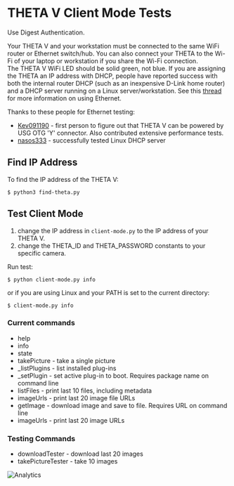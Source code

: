 # THETA V Client Mode Tests

Use Digest Authentication.

Your THETA V and your workstation must be connected to the same
WiFi router or Ethernet switch/hub. You can also connect your THETA to the Wi-Fi of your
laptop or workstation if you share the Wi-Fi connection.  
The THETA V WiFi LED should be solid green, not blue.  If you are assigning the THETA an IP
address with DHCP, people have reported success with both the internal router DHCP (such as an
inexpensive D-Link home router) and a DHCP server running on a Linux server/workstation.  See this
[thread](https://community.theta360.guide/t/how-to-connect-theta-v-with-ethernet/3298?u=codetricity) for more information on using Ethernet.

Thanks to these people for Ethernet testing:

* [Kev091190](https://community.theta360.guide/u/Kev091190) - first person to figure out that THETA V can be powered by USG OTG 'Y' connector. Also contributed extensive performance tests.
* [nasos333](https://community.theta360.guide/u/nasos333) - successfully tested Linux DHCP server

## Find IP Address

To find the IP address of the THETA V:

    $ python3 find-theta.py

## Test Client Mode

1. change the IP address in `client-mode.py` to the IP address of your THETA V.
2. change the THETA_ID and THETA_PASSWORD constants to your specific camera.

Run test:

    $ python client-mode.py info

or if you are using Linux and your PATH is set to the current directory:

    $ client-mode.py info

### Current commands

* help
* info
* state
* takePicture - take a single picture
* _listPlugins - list installed plug-ins
* _setPlugin - set active plug-in to boot. Requires package name on command line
* listFiles - print last 10 files, including metadata
* imageUrls - print last 20 image file URLs
* getImage - download image and save to file. Requires URL on command line
* imageUrls - print last 20 image URLs

### Testing Commands

* downloadTester - download last 20 images
* takePictureTester - take 10 images

![Analytics](https://ga-beacon.appspot.com/UA-73311422-5/client-mode)
